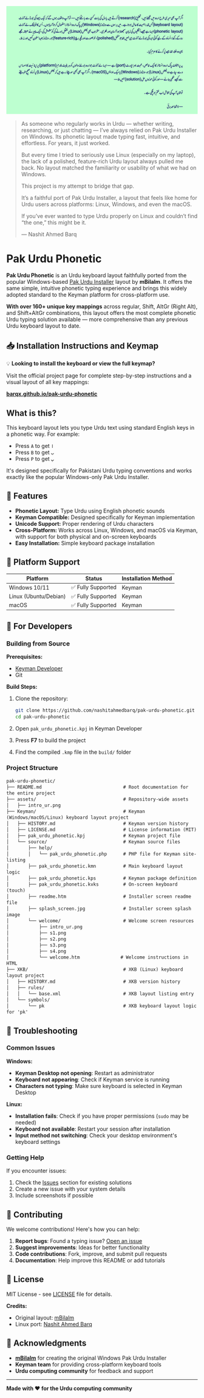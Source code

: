 [![Introduction to Pak Urdu Phonetic](assets/intro_ur.png)](assets/intro_ur.png)

> As someone who regularly works in Urdu — whether writing, researching, or just chatting — I’ve always relied on Pak Urdu Installer on Windows. Its phonetic layout made typing fast, intuitive, and effortless. For years, it just worked.
>
> But every time I tried to seriously use Linux (especially on my laptop), the lack of a polished, feature-rich Urdu layout always pulled me back. No layout matched the familiarity or usability of what we had on Windows.
>
> This project is my attempt to bridge that gap.
>
> It’s a faithful port of Pak Urdu Installer, a layout that feels like home for Urdu users across  platforms: Linux, Windows, and even the macOS.
>
> If you’ve ever wanted to type Urdu properly on Linux and couldn’t find “the one,” this might be it.
>
>  — Nashit Ahmed Barq

# Pak Urdu Phonetic

**Pak Urdu Phonetic** is an Urdu keyboard layout faithfully ported from the popular Windows-based [Pak Urdu Installer](https://mbilalm.com/urdu-installer.php) layout by **mBilalm**. It offers the same simple, intuitive phonetic typing experience and brings this widely adopted standard to the Keyman platform for cross-platform use.

**With over 160+ unique key mappings** across regular, Shift, AltGr (Right Alt), and Shift+AltGr combinations, this layout offers the most complete phonetic Urdu typing solution available — more comprehensive than any previous Urdu keyboard layout to date.

## 📥 Installation Instructions and Keymap

💡 **Looking to install the keyboard or view the full keymap?**

Visit the official project page for complete step-by-step instructions and a visual layout of all key mappings:

**[barqx.github.io/pak-urdu-phonetic](https://barqx.github.io/pak-urdu-phonetic)**


## What is this?

This keyboard layout lets you type Urdu text using standard English keys in a phonetic way. For example:
- Press `A` to get `ا`
- Press `B` to get `ب` 
- Press `P` to get `پ`

It's designed specifically for Pakistani Urdu typing conventions and works exactly like the popular Windows-only Pak Urdu Installer.

## 🌟 Features

- **Phonetic Layout:** Type Urdu using English phonetic sounds
- **Keyman Compatible:** Designed specifically for Keyman implementation
- **Unicode Support:** Proper rendering of Urdu characters
- **Cross-Platform:** Works across Linux, Windows, and macOS via Keyman, with support for both physical and on-screen keyboards
- **Easy Installation:** Simple keyboard package installation

## 📱 Platform Support

| Platform | Status | Installation Method |
|----------|--------|-------------------|
| Windows 10/11 | ✅ Fully Supported | Keyman |
| Linux (Ubuntu/Debian) | ✅ Fully Supported | Keyman |
| macOS | ✅ Fully Supported | Keyman |

## 🔧 For Developers

### Building from Source

**Prerequisites:**
- [Keyman Developer](https://keyman.com/developer)
- Git

**Build Steps:**
1. Clone the repository:
   ```bash
   git clone https://github.com/nashitahmedbarq/pak-urdu-phonetic.git
   cd pak-urdu-phonetic
   ```

2. Open `pak_urdu_phonetic.kpj` in Keyman Developer

3. Press **F7** to build the project

4. Find the compiled `.kmp` file in the `build/` folder

### Project Structure

```
pak-urdu-phonetic/
├── README.md                              # Root documentation for the entire project
├── assets/                                # Repository-wide assets
│   ├── intro_ur.png
├── Keyman/                                # Keyman (Windows/macOS/Linux) keyboard layout project
│   ├── HISTORY.md                         # Keyman version history
│   ├── LICENSE.md                         # License information (MIT)
│   ├── pak_urdu_phonetic.kpj              # Keyman project file
│   └── source/                            # Keyman source files
│       ├── help/
│       │   └── pak_urdu_phonetic.php      # PHP file for Keyman site-listing
│       ├── pak_urdu_phonetic.kmn          # Main keyboard layout logic
│       ├── pak_urdu_phonetic.kps          # Keyman package definition
│       ├── pak_urdu_phonetic.kvks         # On-screen keyboard (touch)
│       ├── readme.htm                     # Installer screen readme file
│       ├── splash_screen.jpg              # Installer screen splash image
│       └── welcome/                       # Welcome screen resources
│           ├── intro_ur.png
│           ├── s1.png
│           ├── s2.png
│           ├── s3.png
│           ├── s4.png
│           └── welcome.htm               # Welcome instructions in HTML
├── XKB/                                   # XKB (Linux) keyboard layout project
│   ├── HISTORY.md                         # XKB version history
│   ├── rules/
│   │   └── base.xml                       # XKB layout listing entry
│   └── symbols/
│       └── pk                             # XKB keyboard layout logic for 'pk'

```

## 🐛 Troubleshooting

### Common Issues

**Windows:**
- **Keyman Desktop not opening**: Restart as administrator
- **Keyboard not appearing**: Check if Keyman service is running
- **Characters not typing**: Make sure keyboard is selected in Keyman Desktop

**Linux:**
- **Installation fails**: Check if you have proper permissions (`sudo` may be needed)
- **Keyboard not available**: Restart your session after installation
- **Input method not switching**: Check your desktop environment's keyboard settings

### Getting Help

If you encounter issues:
1. Check the [Issues](../../issues) section for existing solutions
2. Create a new issue with your system details
3. Include screenshots if possible

## 🤝 Contributing

We welcome contributions! Here's how you can help:

1. **Report bugs**: Found a typing issue? [Open an issue](../../issues)
2. **Suggest improvements**: Ideas for better functionality
3. **Code contributions**: Fork, improve, and submit pull requests
4. **Documentation**: Help improve this README or add tutorials

## 📜 License

MIT License - see [LICENSE](LICENSE) file for details.

**Credits:**
- Original layout: [mBilalm](https://mbilalm.com/urdu-installer.php)
- Linux port: [Nashit Ahmed Barq](https://github.com/nashitahmedbarq)

## 🙏 Acknowledgments

- **[mBilalm](https://mbilalm.com/urdu-installer.php)** for creating the original Windows Pak Urdu Installer
- **Keyman team** for providing cross-platform keyboard tools
- **Urdu computing community** for feedback and support

---

**Made with ❤️ for the Urdu computing community**
